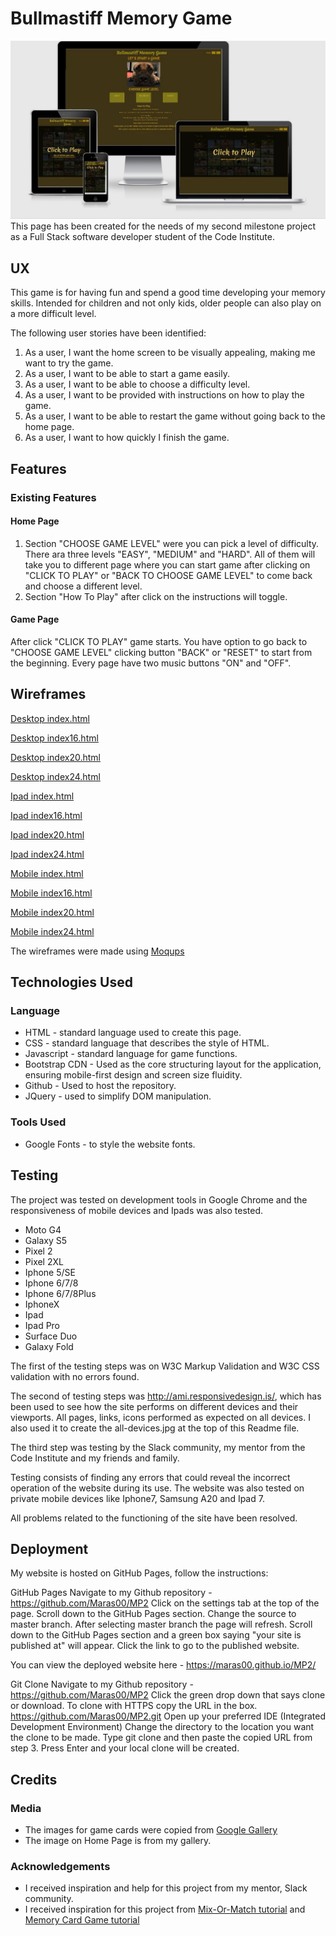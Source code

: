 # Bullmastiff Memory Game
![Devices picture](assets/img/all-devices.jpg)
This page has been created for the needs of my second milestone project as a Full Stack software developer student of the Code Institute.


## UX

This game is for having fun and spend a good time developing your memory skills. Intended for children and not only kids, older people can also play on a more difficult level.

The following user stories have been identified:

1. As a user, I want the home screen to be visually appealing, making me want to try the game.
2. As a user, I want to be able to start a game easily.
3. As a user, I want to be able to choose a difficulty level.
4. As a user, I want to be provided with instructions on how to play the game.
5. As a user, I want to be able to restart the game without going back to the home page.
6. As a user, I want to how quickly I finish the game.

## Features

### Existing Features

#### Home Page 

1. Section "CHOOSE GAME LEVEL" were you can pick a level of difficulty. There ara three levels "EASY", "MEDIUM" and "HARD". All of them will take you to different page where you can start game after clicking on "CLICK TO PLAY" or "BACK TO CHOOSE GAME LEVEL" to come back and choose a different level.
2. Section "How To Play" after click on the instructions will toggle.

#### Game Page 

After click "CLICK TO PLAY" game starts. You have option to go back to "CHOOSE GAME LEVEL" clicking button "BACK" or "RESET" to start from the beginning. Every page have two music buttons "ON" and "OFF". 

## Wireframes
[Desktop index.html](assets/img/wireframes/DesktopIndex.png)

[Desktop index16.html](assets/img/wireframes/DesktopIndex16.png)

[Desktop index20.html](assets/img/wireframes/DesktopIndex20.png)

[Desktop index24.html](assets/img/wireframes/DesktopIndex24.png)

[Ipad index.html](assets/img/wireframes/IpadIndex.png)

[Ipad index16.html](assets/img/wireframes/IpadIndex16.png)

[Ipad index20.html](assets/img/wireframes/IpadIndex20.png)

[Ipad index24.html](assets/img/wireframes/IpadIndex24.png)

[Mobile index.html](assets/img/wireframes/MobileIndex.png)

[Mobile index16.html](assets/img/wireframes/MobileIndex16.png)

[Mobile index20.html](assets/img/wireframes/MobileIndex20.png)

[Mobile index24.html](assets/img/wireframes/MobileIndex24.png)

The wireframes were made using [Moqups](https://moqups.com/)


## Technologies Used

### Language

- HTML - standard language used to create this page.
- CSS - standard language that describes the style of HTML.
- Javascript - standard language for game functions.
- Bootstrap CDN - Used as the core structuring layout for the application, ensuring mobile-first design and screen size fluidity.
- Github - Used to host the repository.
- JQuery - used to simplify DOM manipulation. 

### Tools Used

- Google Fonts - to style the website fonts.

## Testing

The project was tested on development tools in Google Chrome and the responsiveness of mobile devices and Ipads was also tested.

- Moto G4
- Galaxy S5
- Pixel 2
- Pixel 2XL 
- Iphone 5/SE 
- Iphone 6/7/8
- Iphone 6/7/8Plus
- IphoneX
- Ipad
- Ipad Pro 
- Surface Duo 
- Galaxy Fold 

The first of the testing steps was on W3C Markup Validation and W3C CSS validation with no errors found.

The second of testing steps was http://ami.responsivedesign.is/, which has been used to see how the site performs on different devices and their viewports. All pages, links, icons performed as expected on all devices. I also used it to create the all-devices.jpg at the top of this Readme file.

The third step was testing by the Slack community, my mentor from the Code Institute and my friends and family.

Testing consists of finding any errors that could reveal the incorrect operation of the website during its use. The website was also tested on private mobile devices like Iphone7, Samsung A20 and Ipad 7.

All problems related to the functioning of the site have been resolved.

## Deployment

My website is hosted on GitHub Pages, follow the instructions:

GitHub Pages
Navigate to my Github repository - https://github.com/Maras00/MP2
Click on the settings tab at the top of the page.
Scroll down to the GitHub Pages section.
Change the source to master branch.
After selecting master branch the page will refresh.
Scroll down to the GitHub Pages section and a green box saying "your site is published at" will appear.
Click the link to go to the published website.

You can view the deployed website here - https://maras00.github.io/MP2/

Git Clone
Navigate to my Github repository - https://github.com/Maras00/MP2
Click the green drop down that says clone or download.
To clone with HTTPS copy the URL in the box. https://github.com/Maras00/MP2.git
Open up your preferred IDE (Integrated Development Environment)
Change the directory to the location you want the clone to be made.
Type git clone and then paste the copied URL from step 3.
Press Enter and your local clone will be created.


## Credits

### Media
- The images for game cards were copied from [Google Gallery](https://www.google.com/search?q=bullmastiff&sxsrf=ALeKk02wQLw2hHvjgoSOub8IAV_0Ov_zIQ:1602948059442&source=lnms&tbm=isch&sa=X&ved=2ahUKEwjClLTt9rvsAhWXaRUIHRTCANYQ_AUoAXoECAUQAw&biw=1366&bih=625) 
- The image on Home Page is from my gallery.


### Acknowledgements

- I received inspiration and help for this project from my mentor, Slack community.
- I received inspiration for this project from [Mix-Or-Match tutorial](https://www.youtube.com/watch?v=28VfzEiJgy4) and [Memory Card Game tutorial](https://www.youtube.com/watch?v=ZniVgo8U7ek)